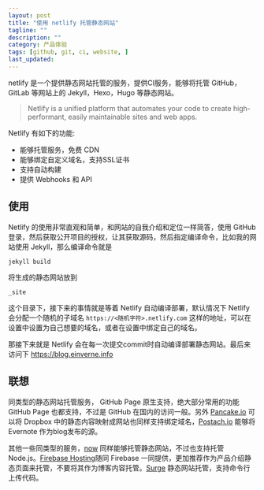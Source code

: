 ```yaml
---
layout: post
title: "使用 netlify 托管静态网站"
tagline: ""
description: ""
category: 产品体验
tags: [github, git, ci, website, ]
last_updated: 
---
```


netlify 是一个提供静态网站托管的服务，提供CI服务，能够将托管 GitHub，GitLab 等网站上的 Jekyll，Hexo，Hugo 等静态网站。

> Netlify is a unified platform that automates your code to create high-performant, easily maintainable sites and web apps.

Netlify 有如下的功能:

- 能够托管服务，免费 CDN
- 能够绑定自定义域名，支持SSL证书
- 支持自动构建
- 提供 Webhooks 和 API

## 使用
Netlify 的使用非常直观和简单，和网站的自我介绍和定位一样简答，使用 GitHub 登录，然后获取公开项目的授权，让其获取源码，然后指定编译命令，比如我的网站使用 Jekyll，那么编译命令就是

    jekyll build

将生成的静态网站放到 

    _site

这个目录下，接下来的事情就是等着 Netlify 自动编译部署，默认情况下 Netlify 会分配一个随机的子域名 `https://<随机字符>.netlify.com` 这样的地址，可以在设置中设置为自己想要的域名，或者在设置中绑定自己的域名。

那接下来就是 Netlify 会在每一次提交commit时自动编译部署静态网站。最后来访问下 <https://blog.einverne.info>

## 联想
同类型的静态网站托管服务， GitHub Page 原生支持，绝大部分常用的功能 GitHub Page 也都支持，不过是 GitHub 在国内的访问一般。另外 [Pancake.io](/post/2015/07/dropbox-tips.html) 可以将 Dropbox 中的静态内容映射成网站也同样支持绑定域名，[Postach.io](https://postach.io/site/) 能够将 Evernote 作为blog发布的源。

其他一些同类型的服务，[now](https://zeit.co/now) 同样能够托管静态网站，不过也支持托管 Node.js。[Firebase Hosting](https://firebase.google.com/docs/hosting/)随同 Firebase 一同提供，更加推荐作为产品介绍静态页面来托管，不要将其作为博客内容托管。[Surge](https://surge.sh/) 静态网站托管，支持命令行上传代码。
